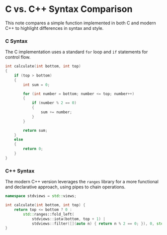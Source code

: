 # C vs. C++ Syntax Comparison

This note compares a simple function implemented in both C and modern C++ to highlight differences in syntax and style.

### C Syntax

The C implementation uses a standard `for` loop and `if` statements for control flow.

```c
int calculate(int bottom, int top)
{
    if (top > bottom)
    {
        int sum = 0;

        for (int number = bottom; number <= top; number++)
        {
            if (number % 2 == 0)
            {
                sum += number;
            }
        }

        return sum;
    }
    else
    {
        return 0;
    }
}
```

### C++ Syntax

The modern C++ version leverages the `ranges` library for a more functional and declarative approach, using pipes to chain operations.

```cpp
namespace stdviews = std::views;

int calculate(int bottom, int top) {
    return top <= bottom ? 0 :
        std::ranges::fold_left(
            stdviews::iota(bottom, top + 1) |
            stdviews::filter([](auto n) { return n % 2 == 0; }), 0, std::plus<>{});
}
```
